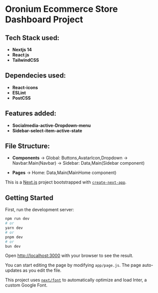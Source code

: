 # Oronium Ecommerce Store Dashboard Project

## Tech Stack used:

* **Nextjs 14**
* **React js**
* **TailwindCSS**


## Dependecies used:

* **React-icons**
* **ESLint**
* **PostCSS**

## Features added:

* **Socialmedia-active-Dropdown-menu**
* **Sidebar-select-item-active-state**

## File Structure:

* **Components**
-> Global: Buttons,AvatarIcon,Dropdown
-> Navbar:Main(Navbar)
-> Sidebar: Data,Main(Sidebar component)

* **Pages**
-> Home: Data,Main(MainHome component)






This is a [Next.js](https://nextjs.org/) project bootstrapped with [`create-next-app`](https://github.com/vercel/next.js/tree/canary/packages/create-next-app).

## Getting Started

First, run the development server:

```bash
npm run dev
# or
yarn dev
# or
pnpm dev
# or
bun dev
```

Open [http://localhost:3000](http://localhost:3000) with your browser to see the result.

You can start editing the page by modifying `app/page.js`. The page auto-updates as you edit the file.

This project uses [`next/font`](https://nextjs.org/docs/basic-features/font-optimization) to automatically optimize and load Inter, a custom Google Font.

